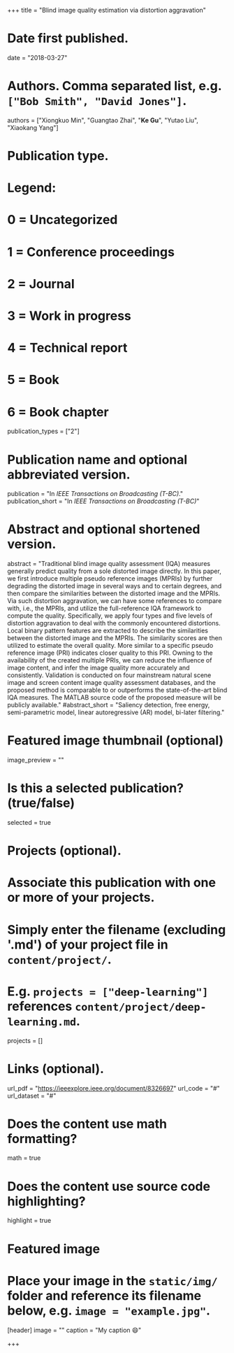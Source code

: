 +++
title = "Blind image quality estimation via distortion aggravation"

# Date first published.
date = "2018-03-27"

# Authors. Comma separated list, e.g. `["Bob Smith", "David Jones"]`.
authors = ["Xiongkuo Min", "Guangtao Zhai", "**Ke Gu**", "Yutao Liu", "Xiaokang Yang"]
# Publication type.
# Legend:
# 0 = Uncategorized
# 1 = Conference proceedings
# 2 = Journal
# 3 = Work in progress
# 4 = Technical report
# 5 = Book
# 6 = Book chapter
publication_types = ["2"]

# Publication name and optional abbreviated version.
publication = "In *IEEE Transactions on Broadcasting (T-BC)*."
publication_short = "In *IEEE Transactions on Broadcasting (T-BC)*"

# Abstract and optional shortened version.
abstract = "Traditional blind image quality assessment (IQA) measures generally predict quality from a sole distorted image directly. In this paper, we first introduce multiple pseudo reference images (MPRIs) by further degrading the distorted image in several ways and to certain degrees, and then compare the similarities between the distorted image and the MPRIs. Via such distortion aggravation, we can have some references to compare with, i.e., the MPRIs, and utilize the full-reference IQA framework to compute the quality. Specifically, we apply four types and five levels of distortion aggravation to deal with the commonly encountered distortions. Local binary pattern features are extracted to describe the similarities between the distorted image and the MPRIs. The similarity scores are then utilized to estimate the overall quality. More similar to a specific pseudo reference image (PRI) indicates closer quality to this PRI. Owning to the availability of the created multiple PRIs, we can reduce the influence of image content, and infer the image quality more accurately and consistently. Validation is conducted on four mainstream natural scene image and screen content image quality assessment databases, and the proposed method is comparable to or outperforms the state-of-the-art blind IQA measures. The MATLAB source code of the proposed measure will be publicly available."
#abstract_short = "Saliency detection, free energy, semi-parametric model, linear autoregressive (AR) model, bi-later filtering."

# Featured image thumbnail (optional)
image_preview = ""

# Is this a selected publication? (true/false)
selected = true

# Projects (optional).
#   Associate this publication with one or more of your projects.
#   Simply enter the filename (excluding '.md') of your project file in `content/project/`.
#   E.g. `projects = ["deep-learning"]` references `content/project/deep-learning.md`.
projects = []

# Links (optional).
url_pdf = "https://ieeexplore.ieee.org/document/8326697"
url_code = "#"
url_dataset = "#"




# Does the content use math formatting?
math = true

# Does the content use source code highlighting?
highlight = true

# Featured image
# Place your image in the `static/img/` folder and reference its filename below, e.g. `image = "example.jpg"`.
[header]
image = ""
caption = "My caption 😄"

+++
